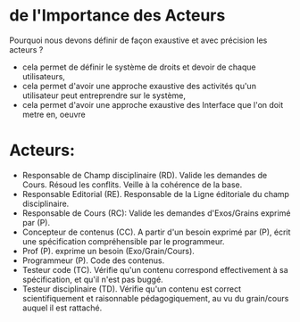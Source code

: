 # de l'Importance des Acteurs 

Pourquoi nous devons définir de façon exaustive et avec précision les acteurs ?
- cela permet de définir le système de droits et devoir de chaque utilisateurs,
- cela permet d'avoir une approche exaustive des activités qu'un utilisateur peut entreprendre sur le système,
- cela permet d'avoir une approche exaustive des Interface que l'on doit metre en, oeuvre 


# Acteurs:

* Responsable de Champ disciplinaire (RD). Valide les demandes de Cours. Résoud les conflits. Veille à la cohérence de la base.
* Responsable Editorial (RE). Responsable de la Ligne éditoriale du champ disciplinaire.
* Responsable de Cours (RC): Valide les demandes d'Exos/Grains exprimé par (P).
* Concepteur de contenus (CC). A partir d'un besoin exprimé par (P), écrit une spécification compréhensible par le programmeur.
* Prof (P). exprime un besoin (Exo/Grain/Cours).
* Programmeur (P). Code des contenus.
* Testeur code (TC). Vérifie qu'un contenu correspond effectivement à sa spécification, et qu'il n'est pas buggé.
* Testeur disciplinaire (TD). Vérifie qu'un contenu est correct scientifiquement et raisonnable pédagogiquement, au vu du grain/cours auquel il est rattaché.
